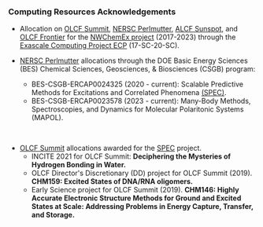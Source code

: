 ### Computing Resources Acknowledgements

- Allocation on [OLCF Summit](https://www.olcf.ornl.gov/summit), [NERSC Perlmutter](https://docs.nersc.gov/systems/perlmutter), [ALCF Sunspot](https://www.alcf.anl.gov/support-center/aurora-sunspot), and [OLCF Frontier](https://www.olcf.ornl.gov/frontier) for the [NWChemEx project](https://nwchemex.github.io/NWChemEx) (2017-2023) through the [Exascale Computing Project ECP](https://www.exascaleproject.org) (17-SC-20-SC). 

- [NERSC Perlmutter](https://docs.nersc.gov/systems/perlmutter) allocations through the DOE Basic Energy Sciences (BES) Chemical Sciences, Geosciences, & Biosciences (CSGB) program:
  * BES-CSGB-ERCAP0024325 (2020 - current): Scalable Predictive Methods for Excitations and Correlated Phenomena [(SPEC)](https://spec.labworks.org/home).
  * BES-CSGB-ERCAP0023578 (2023 - current): Many-Body Methods, Spectroscopies, and Dynamics for Molecular Polaritonic Systems (MAPOL).

<br />

- [OLCF Summit](https://www.olcf.ornl.gov/summit) allocations awarded for the [SPEC](https://spec.labworks.org/home) project.
  - INCITE 2021 for OLCF Summit: **Deciphering the Mysteries of Hydrogen Bonding in Water.**
  - OLCF Director's Discretionary (DD) project for OLCF Summit (2019). **CHM159: Excited States of DNA/RNA oligomers.** 
  - Early Science project for OLCF Summit (2019). **CHM146: Highly Accurate Electronic Structure Methods for Ground and Excited States at Scale: Addressing Problems in Energy Capture, Transfer, and Storage.**  
